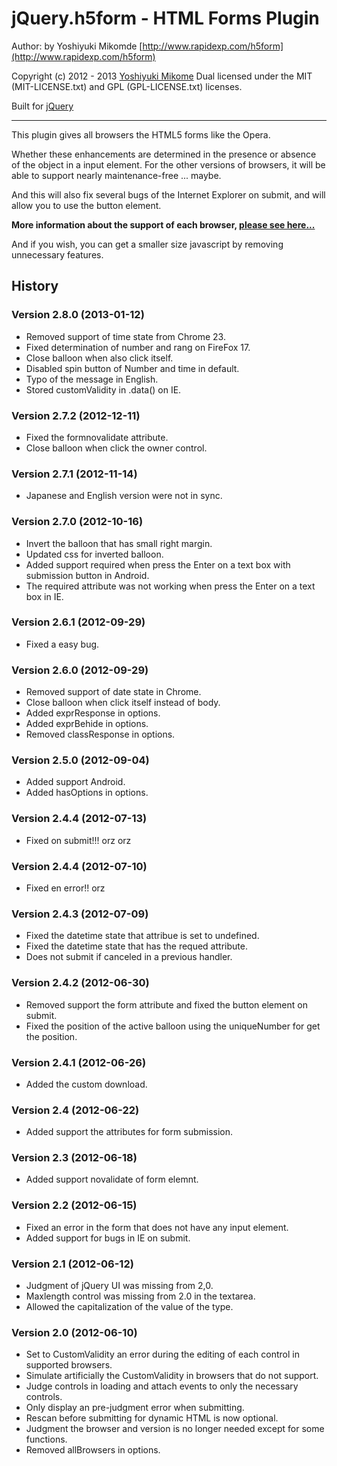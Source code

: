 # jQuery.h5form - HTML Forms Plugin

Author: by Yoshiyuki Mikomde [http://www.rapidexp.com/h5form](http://www.rapidexp.com/h5form)

Copyright (c) 2012 - 2013 [Yoshiyuki Mikome](http://www.rapidexp.com)
Dual licensed under the MIT (MIT-LICENSE.txt)
and GPL (GPL-LICENSE.txt) licenses.

Built for [jQuery](http://jquery.com)

-----------------------------------------------------------------------------------------------


This plugin gives all browsers the HTML5 forms like the Opera.

Whether these enhancements are determined in the presence or absence of the object in a input element.
For the other versions of browsers, it will be able to support nearly maintenance-free ... maybe.

And this will also fix several bugs of the Internet Explorer on submit, and will allow you to use the button element.



__More information about the support of each browser, [please see here...](http://www.rapidexp.com/h5form)__

And if you wish, you can get a smaller size javascript by removing unnecessary features.





## History

### Version 2.8.0 (2013-01-12)

* Removed support of time state from Chrome 23.
* Fixed determination of number and rang on FireFox 17.
* Close balloon when also click itself.
* Disabled spin button of Number and time in default.
* Typo of the message in English.
* Stored customValidity in .data() on IE.


### Version 2.7.2 (2012-12-11)

* Fixed the formnovalidate attribute.
* Close balloon when click the owner control.

### Version 2.7.1 (2012-11-14)

* Japanese and English version were not in sync.

### Version 2.7.0 (2012-10-16)

* Invert the balloon that has small right margin.
* Updated css for inverted balloon.
* Added support required when press the Enter on a text box with submission button in Android.
* The required attribute was not working when press the Enter on a text box in IE.

### Version 2.6.1 (2012-09-29)

* Fixed a easy bug.

### Version 2.6.0 (2012-09-29)

* Removed support of date state in Chrome.
* Close balloon when click itself instead of body.
* Added exprResponse in options.
* Added exprBehide in options.
* Removed classResponse in options.

### Version 2.5.0 (2012-09-04)

* Added support Android.
* Added hasOptions in options.


### Version 2.4.4 (2012-07-13)

* Fixed on submit!!! orz orz

### Version 2.4.4 (2012-07-10)

* Fixed en error!! orz


### Version 2.4.3 (2012-07-09)

* Fixed the datetime state that attribue is set to undefined.
* Fixed the datetime state that has the requed attribute.
* Does not submit if canceled in a previous handler.

### Version 2.4.2 (2012-06-30)

* Removed support the form attribute and fixed the button element on submit.
* Fixed the position of the active balloon using the uniqueNumber for get the position.

### Version 2.4.1 (2012-06-26)

* Added the custom download.

### Version 2.4 (2012-06-22)

* Added support the attributes for form submission.

### Version 2.3 (2012-06-18)

* Added support novalidate of form elemnt.

### Version 2.2 (2012-06-15)

* Fixed an error in the form that does not have any input element.
* Added support for bugs in IE on submit.

### Version 2.1 (2012-06-12)

* Judgment of jQuery UI was missing from 2,0.
* Maxlength control was missing from 2.0 in the textarea.
* Allowed the capitalization of the value of the type.

### Version 2.0 (2012-06-10)

* Set to CustomValidity an error during the editing of each control in supported browsers.
* Simulate artificially the CustomValidity in browsers that do not support.
* Judge controls in loading and attach events to only the necessary controls.
* Only display an pre-judgment error when submitting.
* Rescan before submitting for dynamic HTML is now optional.
* Judgment the browser and version is no longer needed except for some functions.
* Removed allBrowsers in options.

